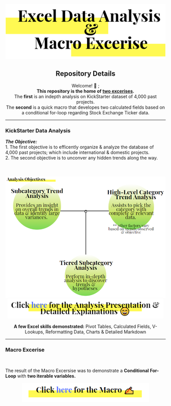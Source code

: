 <img src="https://github.com/JosefinaAureaAmaro/00_Excel_VBA/blob/master/images/header_img.PNG">
<div align="center"> 
<h2> Repository Details </h2>

<p> Welcome! 👋 ; <br/> 
    <b>This repository is the home of <u>two excerises</u>.</b><br/>
    The <b>first</b> is an indepth analysis on KickStarter dataset of 4,000 past projects.<br/>
    The <b>second</b> is a quick macro that developes two calculated fields based on a conditional for-loop regarding Stock Exchange     Ticker data.<br/>
</p>
</div>
  
  -----------------------------------------------------------------------------------------

<h3> KickStarter Data Analysis </h3> 
<b><i>The Objective:</i></b><br/>
1. The first objective is to efficently organize & analyze the database of 4,000 past projects; which include international & domestic projects.<br/>
2. The second objective is to unconver any hidden trends along the way.</br>
</br>
</br>
</br>
<img src="https://github.com/JosefinaAureaAmaro/00_Excel_VBA/blob/master/images/Analysis_Objectives.PNG">

<div align="center">
<a href="https://github.com/JosefinaAureaAmaro/00_Excel_VBA/blob/master/Excel_Data_Analysis_Kickstarter_Data_Presentation.pdf">
  <img src="https://github.com/JosefinaAureaAmaro/00_Excel_VBA/blob/master/images/final_presentation_link.PNG"></a>
</div>

<div align="center">
  <p><b>A few Excel skills demonstrated:</b> Pivot Tables, Calculated Fields, V-Lookups, Reformatting Data, Charts & Detailed Markdown </p>
</div>

  -----------------------------------------------------------------------------------------
  
<h3> Macro Excerise </h3> </br>
<p>The result of the Macro Excersise was to demonstrate a <b>Conditional For-Loop</b> with <b>two iterable variables.</b></p>

<div align="center">
<a href="https://github.com/JosefinaAureaAmaro/00_Excel_VBA/blob/master/StockExchange_Macro_Exercise/Macro_Calculated_Field_StockExchangeData.vb">
  <img src="https://github.com/JosefinaAureaAmaro/00_Excel_VBA/blob/master/images/macro_img_link.PNG"></a>
</div>
